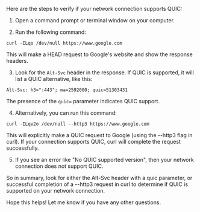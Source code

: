 Here are the steps to verify if your network connection supports QUIC:

1. Open a command prompt or terminal window on your computer.

2. Run the following command:

`curl -ILqo /dev/null https://www.google.com`

This will make a HEAD request to Google's website and show the response headers.

3. Look for the `Alt-Svc` header in the response. If QUIC is supported, it will list a QUIC alternative, like this:

`Alt-Svc: h3=":443"; ma=2592000; quic=51303431`

The presence of the `quic=` parameter indicates QUIC support.

4. Alternatively, you can run this command:

`curl -ILqv2o /dev/null --http3 https://www.google.com`

This will explicitly make a QUIC request to Google (using the --http3 flag in curl). If your connection supports QUIC, curl will complete the request successfully.

5. If you see an error like "No QUIC supported version", then your network connection does not support QUIC.

So in summary, look for either the Alt-Svc header with a quic parameter, or successful completion of a --http3 request in curl to determine if QUIC is supported on your network connection.

Hope this helps! Let me know if you have any other questions.
